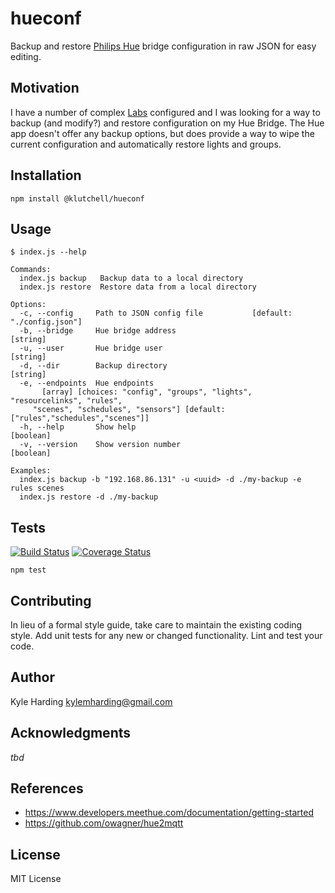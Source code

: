 # hueconf

Backup and restore [Philips Hue](https://www.developers.meethue.com/) bridge
configuration in raw JSON for easy editing.

## Motivation

I have a number of complex [Labs](https://labs.meethue.com/) configured and
I was looking for a way to backup (and modify?) and restore configuration on
my Hue Bridge.
The Hue app doesn't offer any backup options, but does provide a way to wipe the
current configuration and automatically restore lights and groups.

## Installation

    npm install @klutchell/hueconf

## Usage

    $ index.js --help

    Commands:
      index.js backup   Backup data to a local directory
      index.js restore  Restore data from a local directory
    
    Options:
      -c, --config     Path to JSON config file           [default: "./config.json"]
      -b, --bridge     Hue bridge address                                   [string]
      -u, --user       Hue bridge user                                      [string]
      -d, --dir        Backup directory                                     [string]
      -e, --endpoints  Hue endpoints
           [array] [choices: "config", "groups", "lights", "resourcelinks", "rules",
         "scenes", "schedules", "sensors"] [default: ["rules","schedules","scenes"]]
      -h, --help       Show help                                           [boolean]
      -v, --version    Show version number                                 [boolean]
    
    Examples:
      index.js backup -b "192.168.86.131" -u <uuid> -d ./my-backup -e rules scenes
      index.js restore -d ./my-backup

## Tests

[![Build Status](https://travis-ci.org/klutchell/hueconf.svg?branch=master)](https://travis-ci.org/klutchell/hueconf)
[![Coverage Status](https://coveralls.io/repos/github/klutchell/hueconf/badge.svg?branch=master)](https://coveralls.io/github/klutchell/hueconf?branch=master)

    npm test

## Contributing

In lieu of a formal style guide, take care to maintain the existing coding style.
Add unit tests for any new or changed functionality.
Lint and test your code.

## Author

Kyle Harding <kylemharding@gmail.com>

## Acknowledgments

_tbd_

## References

* https://www.developers.meethue.com/documentation/getting-started
* https://github.com/owagner/hue2mqtt

## License

MIT License